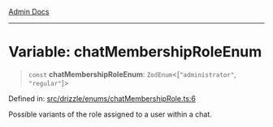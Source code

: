 [Admin Docs](/)

***

# Variable: chatMembershipRoleEnum

> `const` **chatMembershipRoleEnum**: `ZodEnum`\<\[`"administrator"`, `"regular"`\]\>

Defined in: [src/drizzle/enums/chatMembershipRole.ts:6](https://github.com/Suyash878/talawa-api/blob/dcefc5853f313fc5e9e097849457ef0d144bcf61/src/drizzle/enums/chatMembershipRole.ts#L6)

Possible variants of the role assigned to a user within a chat.
